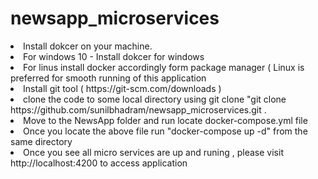 # newsapp_microservices

<li> Install dokcer on your machine.
   <li> For windows 10 - Install dokcer for windows 
   <li> For linus install docker accordingly form package manager ( Linux is preferred for smooth running of this application

<li>  Install git tool ( https://git-scm.com/downloads )

<li> clone the code to some local directory using git clone 
   "git clone https://github.com/sunilbhadram/newsapp_microservices.git .
   

<li> Move to the NewsApp folder and run locate docker-compose.yml file 
   <li> Once you locate the above file run  "docker-compose up -d"  from the same directory
<li>Once you see all micro services are up and runing , please visit http://localhost:4200  to access application
